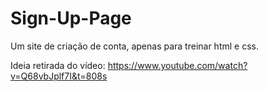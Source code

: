 # Sign-Up-Page
Um site de criação de conta, apenas para treinar html e css.

Ideia retirada do vídeo: https://www.youtube.com/watch?v=Q68vbJplf7I&t=808s
